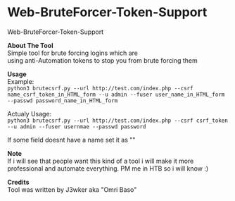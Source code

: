 # Web-BruteForcer-Token-Support
Web-BruteForcer-Token-Support

**About The Tool**  
Simple tool for brute forcing logins which are   
using anti-Automation tokens to stop you from brute forcing them

**Usage**  
Example:  
` python3 brutecsrf.py --url http://test.com/index.php --csrf name_csrf_token_in_HTML_form --u admin --fuser user_name_in_HTML_form --passwd password_name_in_HTML_form `

Actualy Usage:  
` python3 brutecsrf.py --url http://test.com/index.php --csrf csrf_token --u admin --fuser usernmae --passwd password `

If some field doesnt have a name set it as ""

**Note**  
If i will see that people want this kind of a tool
i will make it more professional and automate everything.
PM me in HTB so i will know :) 

**Credits**  
Tool was written by J3wker aka "Omri Baso"
